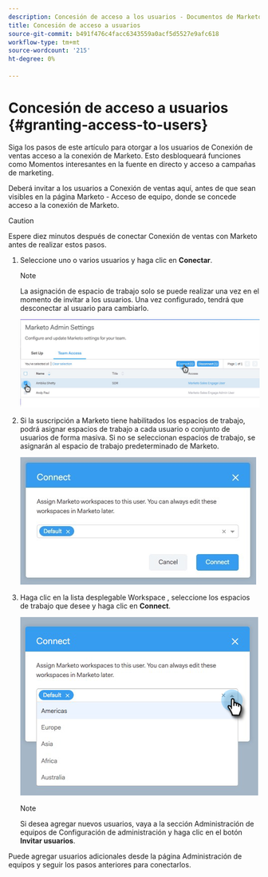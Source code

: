 ```yaml
---
description: Concesión de acceso a los usuarios - Documentos de Marketo - Documentación del producto
title: Concesión de acceso a usuarios
source-git-commit: b491f476c4facc6343559a0acf5d5527e9afc618
workflow-type: tm+mt
source-wordcount: '215'
ht-degree: 0%

---
```


# Concesión de acceso a usuarios {#granting-access-to-users}

Siga los pasos de este artículo para otorgar a los usuarios de Conexión de ventas acceso a la conexión de Marketo. Esto desbloqueará funciones como Momentos interesantes en la fuente en directo y acceso a campañas de marketing.

Deberá invitar a los usuarios a Conexión de ventas aquí, antes de que sean visibles en la página Marketo - Acceso de equipo, donde se concede acceso a la conexión de Marketo.

>[!CAUTION]
>
>Espere diez minutos después de conectar Conexión de ventas con Marketo antes de realizar estos pasos.

1. Seleccione uno o varios usuarios y haga clic en **Conectar**.

   >[!NOTE]
   >
   >La asignación de espacio de trabajo solo se puede realizar una vez en el momento de invitar a los usuarios. Una vez configurado, tendrá que desconectar al usuario para cambiarlo.

   ![](assets/granting-access-to-users-1.png)

1. Si la suscripción a Marketo tiene habilitados los espacios de trabajo, podrá asignar espacios de trabajo a cada usuario o conjunto de usuarios de forma masiva. Si no se seleccionan espacios de trabajo, se asignarán al espacio de trabajo predeterminado de Marketo.

   ![](assets/granting-access-to-users-2.jpg)

1. Haga clic en la lista desplegable Workspace , seleccione los espacios de trabajo que desee y haga clic en **Connect**.

   ![](assets/granting-access-to-users-3.png)

   >[!NOTE]
   >
   >Si desea agregar nuevos usuarios, vaya a la sección Administración de equipos de Configuración de administración y haga clic en el botón **Invitar usuarios**.

Puede agregar usuarios adicionales desde la página Administración de equipos y seguir los pasos anteriores para conectarlos.
